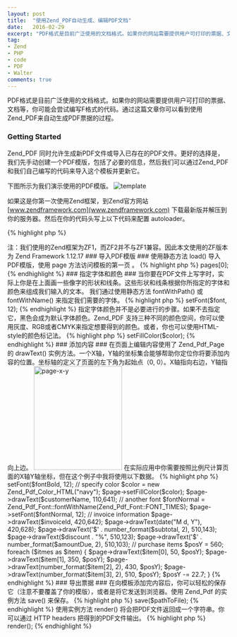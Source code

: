 ```yaml
---
layout: post
title:  "使用Zend_PDF自动生成、编辑PDF文档"
date:   2016-02-29
excerpt: "PDF格式是目前广泛使用的文档格式。如果你的网站需要提供用户可打印的票据、文档等，你可能会尝试编写F格式的代码。通过这篇文章你可以看到使用Zend_PDF来自动生成PDF票据的过程。"
tag:
- Zend
- PHP
- code
- PDF
- Walter
comments: true
---
```


PDF格式是目前广泛使用的文档格式。如果你的网站需要提供用户可打印的票据、文档等，你可能会尝试编写F格式的代码。通过这篇文章你可以看到使用Zend_PDF来自动生成PDF票据的过程。

### Getting Started ###

Zend_PDF 同时允许生成新PDF文件或导入已存在的PDF文件。更好的选择是，我们先手动创建一个PDF模版，包括了必要的信息，然后我们可以通过Zend_PDF和我们自己编写的代码来导入这个模板并更新它。

下图所示为我们演示使用的PDF模版。
<img src="http://198.199.116.214/wp-content/uploads/2016/02/template.png" alt="template" />

如果这是你第一次使用Zend框架，到Zend官方网站 [www.zendframework.com](www.zendframework.com) 下载最新版并解压到你的服务器。然后在你的代码头写上以下代码来配置 autoloader。

{% highlight php %}
<?php
define("ZF_PATH", realpath("/path/to/zf/library/"));
set_include_path(get_include_path() . PATH_SEPARATOR . ZF_PATH);
require_once "Zend/Loader/Autoloader.php";
$loader = Zend_Loader_Autoloader::getInstance();
{% endhighlight %}

记得把ZF_PATH定义成Zend框架的library路径。

> 注：我们使用的Zend框架为ZF1，而ZF2并不与ZF1兼容。因此本文使用的ZF版本为	Zend Framework 1.12.17

### 导入PDF模版 ###

使用静态方法 load() 导入PDF模版，使用 page 方法访问模板的第一页 。

{% highlight php %}
<?php
// load the invoice
$invoice = Zend_Pdf::load("/path/to/invoice-template.pdf");

// access the first page
$page = $invoice->pages[0];
{% endhighlight %}

### 指定字体和颜色 ###

当你要在PDF文件上写字时，实际上你是在上面画一些像字的形状和线条。这些形状和线条根据你所指定的字体和颜色来组成我们输入的文本。

我们通过使用静态方法 fontWithPath() 或 fontWithName() 来指定我们需要的字体。

{% highlight php %}
<?php
//loading a font by its name
$font = Zend_Pdf_Font::fontWithName(Zend_Pdf_Font::FONT_TIMES_BOLD);

//load font from file system
$font = Zend_Pdf_Font::fontWithPath("/path/to/myfont.ttf");
{% endhighlight %}

然后使用 setFont() 实例方法来指定字体和字号。

{% highlight php %}
<?php
$page->setFont($font, 12);
{% endhighlight %}

指定字体颜色并不是必要进行的步骤。如果不去指定它，黑色会成为默认字体颜色。Zend_PDF 支持三种不同的颜色空间，你可以使用灰度、RGB或者CMYK来指定想要得到的颜色。或者，你也可以使用HTML-style的颜色标记法。

{% highlight php %}
<?php
// Gray Scale colors range from 0.0 (black) to 1.0 (white)
$color = new Zend_Pdf_Color_GrayScale(0.7);

// RGB uses 3 float values from 0.0 to 1.0 for each color component
$color = new Zend_Pdf_Color_Rgb($r,$g,$b);

// CMYK uses 4 float values from 0.0 to 1.0 for each color component
$color = new Zend_Pdf_Color_Cmyk($c,$m,$y,$k);

// HTML uses any valid color name or hex notation
$color = new Zend_Pdf_Color_HTML("blue");
$color = new Zend_Pdf_Color_HTML("#FF52ED");
{% endhighlight %}

然后使用 setFillColor() 方法指定颜色。

{% highlight php %}
<?php
$page->setFillColor($color);
{% endhighlight %}

### 添加内容 ###

在页面上编辑内容使用了 Zend_Pdf_Page 的 drawText() 实例方法。一个X轴，Y轴的坐标集合能够帮助你定位你将要添加内容的位置。坐标轴的定义了页面的左下角为起始点（0, 0）。X轴指向右边，Y轴指向上边。

<img src="http://198.199.116.214/wp-content/uploads/2016/02/page-x-y.png" alt="page-x-y" width="200" height="235" class="aligncenter size-full wp-image-432" />

在实际应用中你需要按照比例尺计算页面的X轴Y轴坐标，但在这个例子中我将使用以下数据。

{% highlight php %}
<?php
$customerName = "Angelina Jolie";
$invoiceId = "DF-00025786423";

// items in the array are product description,
// quantity purchased, unit price, and total price
$items = array(array("Golden Globe Polish", 1, 25.50, 25.50),
               array("Trophy Shelf", 2, 180.00, 360.00),
               array("DIY Tattoo Kit", 1, 149.99, 149.99));

$subtotal = 535.49;
$discount = 10;
$amountDue = 481.94;

// specify font
$fontBold = Zend_Pdf_Font::fontWithName(Zend_Pdf_Font::FONT_TIMES_BOLD);
$page->setFont($fontBold, 12);

// specify color
$color = new Zend_Pdf_Color_HTML("navy");
$page->setFillColor($color);

$page->drawText($customerName, 110,641);
// another font
$fontNormal = Zend_Pdf_Font::fontWithName(Zend_Pdf_Font::FONT_TIMES);
$page->setFont($fontNormal, 12);

// invoice information
$page->drawText($invoiceId, 420,642);
$page->drawText(date("M d, Y"), 420,628);
$page->drawText('$' . number_format($subtotal, 2), 510,143);
$page->drawText($discount . "%", 510,123);
$page->drawText('$' . number_format($amountDue, 2), 510,103);

// purchase items
$posY = 560;
foreach ($itmes as $item) {
    $page->drawText($item[0], 50, $posY);
    $page->drawText($item[1], 350, $posY);
    $page->drawText(number_format($item[2], 2), 430, $posY);
    $page->drawText(number_format($item[3], 2), 510, $posY);
    $posY -= 22.7;
}
{% endhighlight %}

### 导出票据 ###

在向模板添加完内容后，你可以轻松的保存它（注意不要覆盖了你的模版），或者是将它发送到浏览器。使用 Zend_Pdf 的实例方法 save() 来保存。

{% highlight php %}
<?php
$invoice->save($pathToFile);
{% endhighlight %}

使用实例方法 render() 将会把PDF文件返回成一个字符串。你可以通过 HTTP headers 把得到的PDF文件输出。

{% highlight php %}
<?php
// instruct browser to download the PDF
header("Content-Type: application/x-pdf");
header("Content-Disposition: attachment; filename=invoice-". date("Y-m-d-H-i") . ".pdf");
header("Cache-Control: no-cache, must-revalidate");

// output the PDF
echo $invoice->render();
{% endhighlight %}
